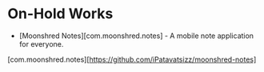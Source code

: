 # On-Hold Works
- [Moonshred Notes][com.moonshred.notes] - A mobile note application for everyone. 

<!---
iPatavatsizz/iPatavatsizz is a ✨ special ✨ repository because its `README.md` (this file) appears on your GitHub profile.
You can click the Preview link to take a look at your changes.
--->

[com.moonshred.notes][https://github.com/iPatavatsizz/moonshred-notes]
